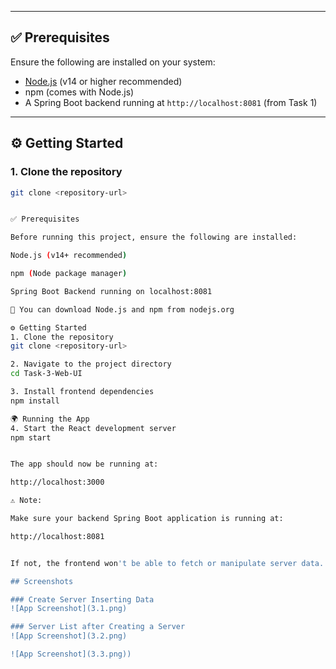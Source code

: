 
---

## ✅ Prerequisites

Ensure the following are installed on your system:

- [Node.js](https://nodejs.org/) (v14 or higher recommended)
- npm (comes with Node.js)
- A Spring Boot backend running at `http://localhost:8081` (from Task 1)

---

## ⚙️ Getting Started

### 1. Clone the repository

```bash
git clone <repository-url>


✅ Prerequisites

Before running this project, ensure the following are installed:

Node.js (v14+ recommended)

npm (Node package manager)

Spring Boot Backend running on localhost:8081

📌 You can download Node.js and npm from nodejs.org

⚙️ Getting Started
1. Clone the repository
git clone <repository-url>

2. Navigate to the project directory
cd Task-3-Web-UI

3. Install frontend dependencies
npm install

🌍 Running the App
4. Start the React development server
npm start


The app should now be running at:

http://localhost:3000

⚠️ Note:

Make sure your backend Spring Boot application is running at:

http://localhost:8081


If not, the frontend won't be able to fetch or manipulate server data.

## Screenshots

### Create Server Inserting Data
![App Screenshot](3.1.png)

### Server List after Creating a Server
![App Screenshot](3.2.png)

![App Screenshot](3.3.png))